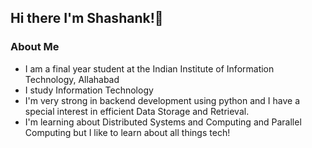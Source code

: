## Hi there I'm Shashank!👋

### About Me
* I am a final year student at the Indian Institute of Information Technology, Allahabad
* I study Information Technology
* I'm very strong in backend development using python and I have a special interest in efficient Data Storage and Retrieval.
* I'm learning about Distributed Systems and Computing and Parallel Computing but I like to learn about all things tech!

